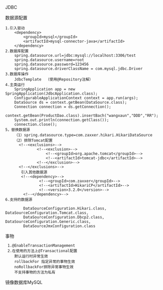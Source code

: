 JDBC

  数据源配置
    
    1.引入驱动
        <dependency>
            <groupId>mysql</groupId>
            <artifactId>mysql-connector-java</artifactId>
        </dependency>
    2.数据库配置
        spring.datasource.url=jdbc:mysql://localhost:3306/test
        spring.datasource.username=root
        spring.datasource.password=123456
        spring.datasource.driverClassName = com.mysql.jdbc.Driver
    3.数据库操作
        JdbcTemplate  （使用@Repository注解）
    4.主类运行
        SpringApplication app = new SpringApplication(JdbcApplication.class);
        ConfigurableApplicationContext context = app.run(args);
        DataSource ds = context.getBean(DataSource.class);
        Connection connection = ds.getConnection();
        context.getBean(ProductDao.class).insertBach("wangxaun","DDD","RR");
        System.out.println(connection.getClass());
        connection.close();
    5，替换数据源
        （1）spring.datasource.type=com.zaxxer.hikari.HikariDataSource
        （2）排除Tomcat配置
          <!--<exclusions>-->
                  <!--<exclusion>-->
                      <!--<groupId>org.apache.tomcat</groupId>-->
                      <!--<artifactId>tomcat-jdbc</artifactId>-->
                  <!--</exclusion>-->
          <!--</exclusions>-->
           引入其他数据源
           <!--<dependency>-->
                   <!--<groupId>com.zaxxer</groupId>-->
                   <!--<artifactId>HikariCP</artifactId>-->
                   <!--<version>3.2.0</version>-->
            <!--</dependency>-->
    6.支持的数据源         
          
            DataSourceConfiguration.Hikari.class, DataSourceConfiguration.Tomcat.class,
			DataSourceConfiguration.Dbcp2.class, DataSourceConfiguration.Generic.class,
			DataSourceJmxConfiguration.class
  事物
     
     1.@EnableTransactionManagement 
     2.在使用的方法上@Transactional配置 
        默认运行时异常生效 
        rollbackFor 指定异常的事物生效
        noRollbackFor排除异常事物生效
        不支持事物的方法为私有
       
  镜像数据库MySQL
    
    